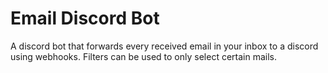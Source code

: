 # Email Discord Bot

A discord bot that forwards every received email in your inbox to a discord using webhooks.
Filters can be used to only select certain mails.